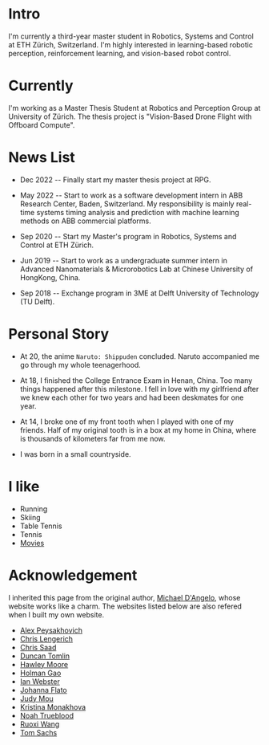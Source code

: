 
# Intro

I'm currently a third-year master student in Robotics, Systems and Control at ETH Zürich, Switzerland. I'm highly interested in learning-based robotic perception, reinforcement learning, and vision-based robot control. 

# Currently

I'm working as a Master Thesis Student at Robotics and Perception Group at University of Zürich. The thesis project is "Vision-Based
Drone Flight with Offboard Compute".

# News List

- Dec 2022 -- Finally start my master thesis project at RPG. 

- May 2022 -- Start to work as a software development intern in ABB Research Center, Baden, Switzerland. My responsibility is mainly real-time systems timing analysis and prediction with machine learning methods on ABB commercial platforms. 

- Sep 2020 -- Start my Master's program in Robotics, Systems and Control at ETH Zürich. 

- Jun 2019 -- Start to work as a undergraduate summer intern in Advanced Nanomaterials & Microrobotics Lab at Chinese University of HongKong, China.

- Sep 2018 -- Exchange program in 3ME at Delft University of Technology (TU Delft).


# Personal Story

- At 20, the anime `Naruto: Shippuden` concluded. Naruto accompanied me go through my whole teenagerhood.

- At 18, I finished the College Entrance Exam in Henan, China. Too many things happened after this milestone. 
I fell in love with my girlfriend after we knew each other for two years and had been deskmates for one year. 

- At 14, I broke one of my front tooth when I played with one of my friends. Half of my original tooth is in a box at my home in China,
where is thousands of kilometers far from me now.

- I was born in a small countryside. 

# I like

- Running
- Skiing
- Table Tennis
- Tennis
- [Movies](https://www.notion.so/ad6a03796b3642f9aa557d92846d5e86?v=704c62ed21e24c8881f9fb32cf400d70)

# Acknowledgement

I inherited this page from the original author, [Michael D'Angelo](https://mldangelo.com/), whose website works like a charm. The websites listed below are also refered when I built my own website.

- [Alex Peysakhovich](http://alexpeys.github.io/)
- [Chris Lengerich](http://www.chrislengerich.com/)
- [Chris Saad](https://www.chrissaad.com/)
- [Duncan Tomlin](http://duncantomlin.com/)
- [Hawley Moore](http://hawleymoore.com/)
- [Holman Gao](https://golmansax.com/)
- [Ian Webster](http://ianww.com/)
- [Johanna Flato](https://www.johannaflato.com/)
- [Judy Mou](http://www.judymou.com/)
- [Kristina Monakhova](https://kristinamonakhova.com/)
- [Noah Trueblood](http://notrueblood.com/)
- [Ruoxi Wang](http://ruoxiw.com/)
- [Tom Sachs](https://www.tomsachs.org/)